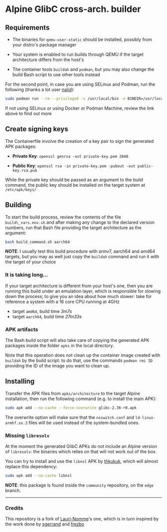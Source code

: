 # Alpine GlibC cross-arch. builder

## Requirements

- The binaries for `qemu-user-static` should be installed, possibly from your distro's package manager

- Your system is enabled to run builds through QEMU if the target architecture differs from the host's

- The container tools `buildah` and `podman`, but you may also change the build Bash script to use other tools instead

For the second point, in case you are using SELinux and Podman, run the following (thanks a lot user [nalid](https://github.com/nalind/fedora-qemu-user-static)):
```bash
sudo podman run --rm --privileged -v /usr/local/bin -e BINDIR=/usr/local/bin -e CHCON="-t bin_t" ghcr.io/nalind/fedora-qemu-user-static register
```

If not using SELinux or using Docker or Podman Machine, review the link above to find out more

## Create signing keys

The Containerfile involve the creation of a key pair to sign the generated APK packages:

- **Private Key**: `openssl genrsa -out private-key.pem 2048`

- **Public Key**: `openssl rsa -in private-key.pem -pubout -out public-key.rsa.pub`

While the private key should be passed as an argument to the build command, the public key should be installed on the target system at `/etc/apk/keys/`

## Building

To start the build process, review the contents of the file `build\_vars.env.sh` and after making any change to the declared version numbers, run that Bash file providing the target architecture as the argument:

```bash
bash build_command.sh aarch64
```

**NOTE**: I usually test this build procedure with armv7, aarch64 and amd64 targets, but you may as well just copy the `buildah` command and run it with the target of your choice

### It is taking long...

If your target architecture is different from your host's one, then you are running this build under an emulation layer, which is responsible for slowing down the process; to give you an idea about how much slower: take for reference a system with a 16 core CPU running at 4GHz

- target `amd64`, build time *3m7s*
- target `aarch64`, build time *27m33s*

### APK artifacts

The Bash build script will also take care of copying the generated APK packages inside the folder `apks` in the local directory.

Note that this operation does not clean up the container image created with `buildah` by the build script: to do that, use the commands `podman rmi ID` providing the ID of the image you want to clean up.

## Installing

Transfer the APK files from `apks/architecture` to the target Alpine installation, then run the following command (e.g. to install the main APK):

```bash
sudo apk add --no-cache --force-overwrite glibc-2.36-r0.apk
```

The overwrite option will make sure that the `nsswitch.conf` and `ld-linux-armhf.so.3` files will be used instead of the system-bundled ones.

### Missing `libresolv`

At the moment the generated GlibC APKs do not include an Alpine version of `libresolv`: the binaries which relies on that will not work out of the box.

You can try to install and use the `libnsl` APK by [thkukuk](https://github.com/thkukuk/libnsl), which will almost replace this dependency:

```bash
sudo apk add --no-cache libnsl
```

**NOTE**: this package is found inside the `community` repository, on the `edge` branch.

---

### Credits

This repository is a fork of [Lauri-Nomme](https://github.com/Lauri-Nomme/alpine-glibc-xb)'s one, which is in turn inspired by the work done by [sgerrand](https://github.com/sgerrand/alpine-pkg-glibc) and [frezbo](https://github.com/sgerrand/docker-glibc-builder/issues/20#issue-295572838)
